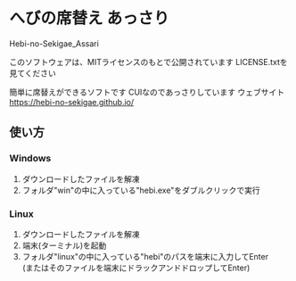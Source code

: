 # へびの席替え あっさり
Hebi-no-Sekigae_Assari

このソフトウェアは、MITライセンスのもとで公開されています
LICENSE.txtを見てください

簡単に席替えができるソフトです
CUIなのであっさりしています
ウェブサイト　https://hebi-no-sekigae.github.io/


## 使い方

### Windows
1. ダウンロードしたファイルを解凍
2. フォルダ"win"の中に入っている"hebi.exe"をダブルクリックで実行

### Linux
1. ダウンロードしたファイルを解凍
2. 端末(ターミナル)を起動
3. フォルダ"linux"の中に入っている"hebi"のパスを端末に入力してEnter  
(またはそのファイルを端末にドラックアンドドロップしてEnter)
